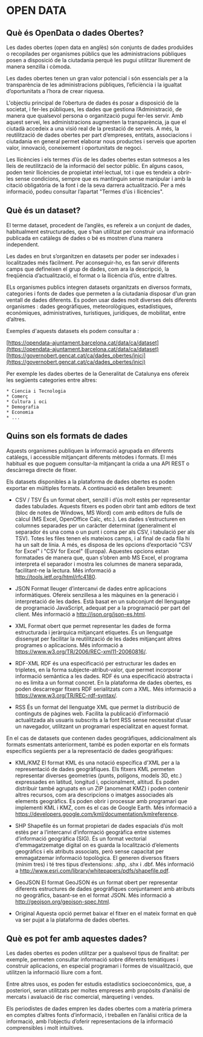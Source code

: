 # OPEN DATA

## Què és OpenData o dades Obertes?

Les dades obertes (open data en anglès) són conjunts de dades produïdes o recopilades per organismes públics que les administracions públiques posen a disposició de la ciutadania perquè les pugui utilitzar lliurement de manera senzilla i còmoda.

Les dades obertes tenen un gran valor potencial i són essencials per a la transparència de les administracions públiques, l’eficiència i la igualtat d’oportunitats a l’hora de crear riquesa.

L'objectiu principal de l’obertura de dades és posar a disposició de la societat, i fer-les públiques, les dades que gestiona l’Administració, de manera que qualsevol persona o organització pugui fer-les servir. Amb aquest servei, les administracions augmenten la transparència, ja que el ciutadà accedeix a una visió real de la prestació de serveis. A més, la reutilització de dades obertes per part d’empreses, entitats, associacions i ciutadania en general permet elaborar nous productes i serveis que aporten valor, innovació, coneixement i oportunitats de negoci.

Les llicències i els termes d’ús de les dades obertes estan sotmesos a les lleis de reutilització de la informació del sector públic. En alguns casos, poden tenir llicències de propietat intel·lectual, tot i que es tendeix a obrir-les sense condicions, sempre que es mantinguin sense manipular i amb la citació obligatòria de la font i de la seva darrera actualització. Per a més informació, podeu consultar l’apartat "Termes d’ús i llicències".

## Què és un dataset?

El terme dataset, procedent de l’anglès, es refereix a un conjunt de dades, habitualment estructurades, que s’han utilitzat per construir una informació publicada en catàlegs de dades o bé es mostren d’una manera independent.

Les dades en brut s’organitzen en datasets per poder ser indexades i localitzades més fàcilment. Per aconseguir-ho, es fan servir diferents camps que defineixen el grup de dades, com ara la descripció, la freqüència d’actualització, el format o la llicència d’ús, entre d’altres.

ELs organismes publics integren datasets organitzats en diversos formats, categories i fonts de dades que permeten a la ciutadania disposar d’un gran ventall de dades diferents. Es poden usar dades molt diverses dels diferents organismes : dades geogràfiques, meteorològiques, estadístiques, econòmiques, administratives, turístiques, jurídiques, de mobilitat, entre d’altres.

Exemples d'aquests datasets els podem consultar a :

[https://opendata-ajuntament.barcelona.cat/data/ca/dataset](https://opendata-ajuntament.barcelona.cat/data/ca/dataset)
[https://governobert.gencat.cat/ca/dades_obertes/inici](https://governobert.gencat.cat/ca/dades_obertes/inici)
     
Per exemple les dades obertes de la Generalitat de Catalunya ens ofereix les següents categories entre altres:

    * Ciencia i Tecnologia
    * Comerç
    * Cultura i oci
    * Demografia
    * Economia
    * ...

## Quins son els formats de dades

Aquests organismes publiquen la informació agrupada en diferents catàlegs, i accessible mitjançant diferents mètodes i formats. El més habitual es que poguem consultar-la mitjançant la crida a una API REST o descàrrega directe de fitxer.

Els datasets disponibles a la plataforma de dades obertes es poden exportar en múltiples formats. A continuació es detallen breument:

 
* CSV / TSV
És un format obert, senzill i d’ús molt estès per representar dades tabulades. Aquests fitxers es poden obrir tant amb editors de text (bloc de notes de Windows, MS Word) com amb editors de fulls de càlcul (MS Excel, OpenOffice Calc, etc.). Les dades s’estructuren en columnes separades per un caràcter determinat (generalment el separador és una coma o un punt i coma per als CSV, i tabulació per als TSV). Totes les files tenen els mateixos camps, i al final de cada fila hi ha un salt de línia. A més, es disposa de les opcions d’exportació "CSV for Excel" i "CSV for Excel" (Europa). Aquestes opcions estan formatades de manera que, quan s’obren amb MS Excel, el programa interpreta el separador i mostra les columnes de manera separada, facilitant-ne la lectura. Més informació a http://tools.ietf.org/html/rfc4180.

* JSON
Format lleuger d’intercanvi de dades entre aplicacions informàtiques. Ofereix senzillesa a les màquines en la generació i interpretació de les dades. Està basat en un subconjunt del llenguatge de programació JavaScript, adequat per a la programació per part del client. Més informació a http://json.org/json-es.html.

* XML
Format obert que permet representar les dades de forma estructurada i jeràrquica mitjançant etiquetes. És un llenguatge dissenyat per facilitar la reutilització de les dades mitjançant altres programes o aplicacions. Més informació a https://www.w3.org/TR/2006/REC-xml11-20060816/.

* RDF-XML
RDF és una especificació per estructurar les dades en tripletes, en la forma subjecte-atribut-valor, que permet incorporar informació semàntica a les dades. RDF és una especificació abstracta i no es limita a un format concret. En la plataforma de dades obertes, es poden descarregar fitxers RDF serialitzats com a XML. Més informació a https://www.w3.org/TR/REC-rdf-syntax/.

* RSS
És un format del llenguatge XML que permet la distribució de continguts de pàgines web. Facilita la publicació d’informació actualitzada als usuaris subscrits a la font RSS sense necessitat d’usar un navegador, utilitzant un programari especialitzat en aquest format.

 En el cas de datasets que contenen dades geogràfiques, addicionalment als formats esmentats anteriorment, també es poden exportar en els formats específics següents per a la representació de dades geogràfiques:

* KML/KMZ
El format KML és una notació específica d'XML per a la representació de dades geogràfiques. Els fitxers KML permeten representar diverses geometries (punts, polígons, models 3D, etc.) expressades en latitud, longitud i, opcionalment, altitud. Es poden distribuir també agrupats en un ZIP (anomenat KMZ) i poden contenir altres recursos, com ara descripcions o imatges associades als elements geogràfics. Es poden obrir i processar amb programari que implementi KML i KMZ, com és el cas de Google Earth. Més informació a https://developers.google.com/kml/documentation/kmlreference.

* SHP
Shapefile és un format propietari de dades espacials d’ús molt estès per a l’intercanvi d’informació geogràfica entre sistemes d’informació geogràfica (SIG). És un format vectorial d’emmagatzematge digital on es guarda la localització d’elements geogràfics i els atributs associats, però sense capacitat per emmagatzemar informació topològica. El generen diversos fitxers (mínim tres) i té tres tipus d’extensions: .shp, .shx i .dbf. Més informació a http://www.esri.com/library/whitepapers/pdfs/shapefile.pdf.

* GeoJSON
El format GeoJSON és un format obert per representar diferents estructures de dades geogràfiques conjuntament amb atributs no geogràfics, basant-se en el format JSON. Més informació a http://geojson.org/geojson-spec.html.

* Original
Aquesta opció permet baixar el fitxer en el mateix format en què va ser pujat a la plataforma de dades obertes.

## Què es pot fer amb aquestes dades?

Les dades obertes es poden utilitzar per a qualsevol tipus de finalitat: per exemple, permeten consultar informació sobre diferents temàtiques i construir aplicacions, en especial programari i formes de visualització, que utilitzen la informació lliure com a font.

Entre altres usos, es poden fer estudis estadístics socioeconòmics, que, a posteriori, seran utilitzats per moltes empreses amb propòsits d’anàlisi de mercats i avaluació de risc comercial, màrqueting i vendes.

Els periodistes de dades empren les dades obertes com a matèria primera en comptes d’altres fonts d’informació, i treballen en l’anàlisi crítica de la informació, amb l’objectiu d’oferir representacions de la informació comprensibles i molt intuïtives.
